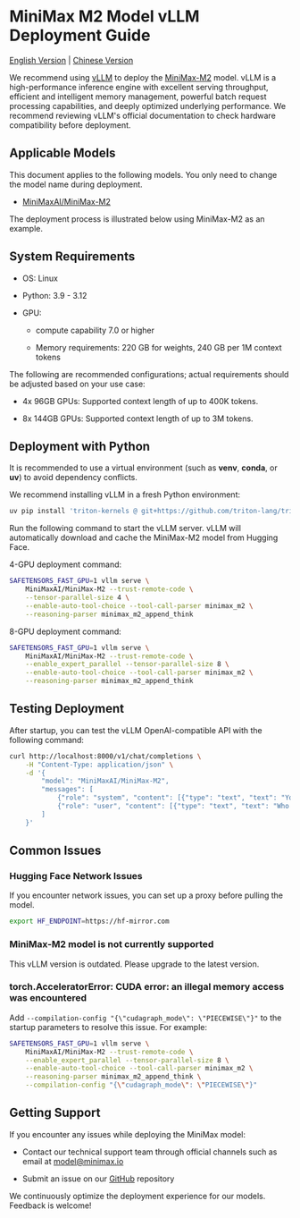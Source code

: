 # MiniMax M2 Model vLLM Deployment Guide

[English Version](./vllm_deploy_guide.md) | [Chinese Version](./vllm_deploy_guide_cn.md)

We recommend using [vLLM](https://docs.vllm.ai/en/stable/) to deploy the [MiniMax-M2](https://huggingface.co/MiniMaxAI/MiniMax-M2) model. vLLM is a high-performance inference engine with excellent serving throughput, efficient and intelligent memory management, powerful batch request processing capabilities, and deeply optimized underlying performance. We recommend reviewing vLLM's official documentation to check hardware compatibility before deployment.

## Applicable Models

This document applies to the following models. You only need to change the model name during deployment.

- [MiniMaxAI/MiniMax-M2](https://huggingface.co/MiniMaxAI/MiniMax-M2)

The deployment process is illustrated below using MiniMax-M2 as an example.

## System Requirements

- OS: Linux

- Python: 3.9 - 3.12

- GPU:

  - compute capability 7.0 or higher

  - Memory requirements: 220 GB for weights, 240 GB per 1M context tokens

The following are recommended configurations; actual requirements should be adjusted based on your use case:

- 4x 96GB GPUs: Supported context length of up to 400K tokens.

- 8x 144GB GPUs: Supported context length of up to 3M tokens.

## Deployment with Python

It is recommended to use a virtual environment (such as **venv**, **conda**, or **uv**) to avoid dependency conflicts. 

We recommend installing vLLM in a fresh Python environment:

```bash
uv pip install 'triton-kernels @ git+https://github.com/triton-lang/triton.git@v3.5.0#subdirectory=python/triton_kernels'  vllm --extra-index-url https://wheels.vllm.ai/nightly --prerelease=allow
```

Run the following command to start the vLLM server. vLLM will automatically download and cache the MiniMax-M2 model from Hugging Face.

4-GPU deployment command:

```bash
SAFETENSORS_FAST_GPU=1 vllm serve \
    MiniMaxAI/MiniMax-M2 --trust-remote-code \
    --tensor-parallel-size 4 \
    --enable-auto-tool-choice --tool-call-parser minimax_m2 \
    --reasoning-parser minimax_m2_append_think
```

8-GPU deployment command:

```bash
SAFETENSORS_FAST_GPU=1 vllm serve \
    MiniMaxAI/MiniMax-M2 --trust-remote-code \
    --enable_expert_parallel --tensor-parallel-size 8 \
    --enable-auto-tool-choice --tool-call-parser minimax_m2 \
    --reasoning-parser minimax_m2_append_think 
```

## Testing Deployment

After startup, you can test the vLLM OpenAI-compatible API with the following command:

```bash
curl http://localhost:8000/v1/chat/completions \
    -H "Content-Type: application/json" \
    -d '{
        "model": "MiniMaxAI/MiniMax-M2",
        "messages": [
            {"role": "system", "content": [{"type": "text", "text": "You are a helpful assistant."}]},
            {"role": "user", "content": [{"type": "text", "text": "Who won the world series in 2020?"}]}
        ]
    }'
```

## Common Issues

### Hugging Face Network Issues

If you encounter network issues, you can set up a proxy before pulling the model.

```bash
export HF_ENDPOINT=https://hf-mirror.com
```

### MiniMax-M2 model is not currently supported

This vLLM version is outdated. Please upgrade to the latest version.

### torch.AcceleratorError: CUDA error: an illegal memory access was encountered
Add `--compilation-config "{\"cudagraph_mode\": \"PIECEWISE\"}"` to the startup parameters to resolve this issue. For example:

```bash
SAFETENSORS_FAST_GPU=1 vllm serve \
    MiniMaxAI/MiniMax-M2 --trust-remote-code \
    --enable_expert_parallel --tensor-parallel-size 8 \
    --enable-auto-tool-choice --tool-call-parser minimax_m2 \
    --reasoning-parser minimax_m2_append_think \
    --compilation-config "{\"cudagraph_mode\": \"PIECEWISE\"}"
```

## Getting Support

If you encounter any issues while deploying the MiniMax model:

- Contact our technical support team through official channels such as email at [model@minimax.io](mailto:model@minimax.io)

- Submit an issue on our [GitHub](https://github.com/MiniMax-AI) repository

We continuously optimize the deployment experience for our models. Feedback is welcome!

